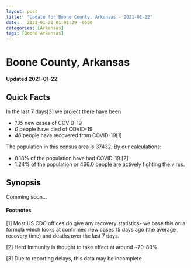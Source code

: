 ```yaml
---
layout: post
title:  "Update for Boone County, Arkansas - 2021-01-22"
date:   2021-01-22 01:01:29 -0600
categories: [Arkansas]
tags: [Boone-Arkansas]
---
```


# Boone County, Arkansas
#### Updated 2021-01-22

## Quick Facts

In the last 7 days[3] we project there have been
- *135* new cases of COVID-19
- *0* people have died of COVID-19
- *46* people have recovered from COVID-19[1]

The population in this census area is 37432. By our calculations:
- 8.18% of the population have had COVID-19.[2]
- 1.24% of the population or 466.0 people are actively fighting the virus.

## Synopsis

Comming soon...


#### Footnotes

[1] Most US CDC offices do give any recovery statistics- we base this on a formula which looks at confirmed new cases
15 days ago (the average recovery time) and deaths over the last 7 days.

[2] Herd Immunity is thought to take effect at around ~70-80%

[3] Due to reporting delays, this data may be incomplete.
 
    